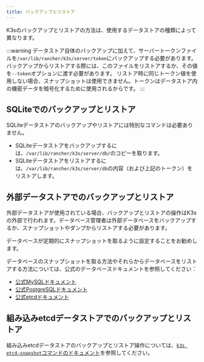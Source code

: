 ```yaml
---
title: バックアップとリストア
---
```


K3sのバックアップとリストアの方法は、使用するデータストアの種類によって異なります。

:::warning
データストア自体のバックアップに加えて、サーバートークンファイルを`/var/lib/rancher/k3s/server/token`にバックアップする必要があります。
バックアップからリストアする際には、このファイルをリストアするか、その値を`--token`オプションに渡す必要があります。
リストア時に同じトークン値を使用しない場合、スナップショットは使用できません。トークンはデータストア内の機密データを暗号化するために使用されるからです。
:::

## SQLiteでのバックアップとリストア

SQLiteデータストアのバックアップやリストアには特別なコマンドは必要ありません。

* SQLiteデータストアをバックアップするには、`/var/lib/rancher/k3s/server/db/`のコピーを取ります。
* SQLiteデータストアをリストアするには、`/var/lib/rancher/k3s/server/db`の内容（および上記のトークン）をリストアします。

## 外部データストアでのバックアップとリストア

外部データストアが使用されている場合、バックアップとリストアの操作はK3sの外部で行われます。データベース管理者は外部データベースをバックアップするか、スナップショットやダンプからリストアする必要があります。

データベースが定期的にスナップショットを取るように設定することをお勧めします。

データベースのスナップショットを取る方法やそれらからデータベースをリストアする方法については、公式のデータベースドキュメントを参照してください：

- [公式MySQLドキュメント](https://dev.mysql.com/doc/refman/8.0/en/replication-snapshot-method.html)
- [公式PostgreSQLドキュメント](https://www.postgresql.org/docs/8.3/backup-dump.html)
- [公式etcdドキュメント](https://etcd.io/docs/latest/op-guide/recovery/)

## 組み込みetcdデータストアでのバックアップとリストア

組み込みetcdデータストアのバックアップとリストア操作については、[`k3s etcd-snapshot`コマンドのドキュメント](../cli/etcd-snapshot.md)を参照してください。